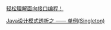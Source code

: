 [轻松理解面向接口编程！](https://zhuanlan.zhihu.com/p/30572621)

[Java设计模式透析之 —— 单例(Singleton)](https://blog.csdn.net/guolin_blog/article/details/8860649)